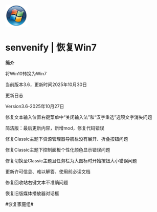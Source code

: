 ![icon](./resources/orb.png)
# senvenify | 恢复Win7


**简介**


将Win10转换为Win7  


当前版本3.6，更新时间2025年10月30日


更新日志


Version3.6-2025年10月27日


修复文本输入位置右键菜单中“关闭输入法”和“汉字重选”选项文字消失问题


简洁版：最后更新内容，新增mod，修复代码错误


修复Classic主题下资源管理器导航栏没有展开、折叠按钮问题


修复Classic主题下控制面板个性化颜色显示错误问题


修复切换至Classic主题且任务栏为大图标时开始按钮大小错误问题


更新许可信息、难以解答、使用前必读文档


修复回收站右键文本不准确问题


恢复旧版媒体播放器对话框


#恢复家庭组#
